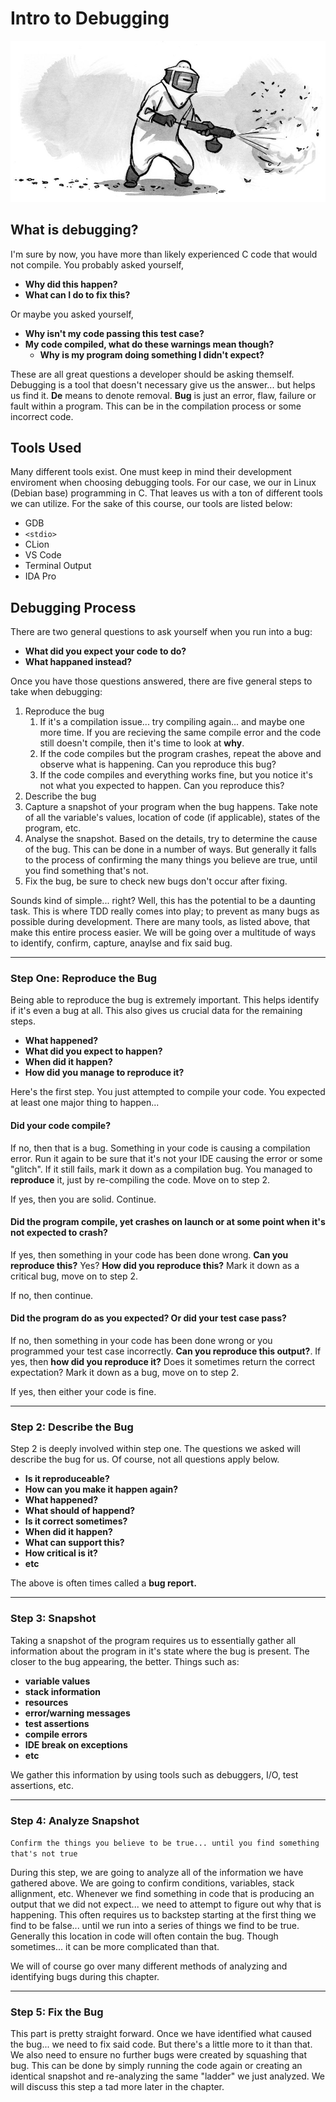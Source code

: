 # Intro to Debugging

![](/assets/debugging.jpg)

## What is debugging?

I'm sure by now, you have more than likely experienced C code that would not compile. You probably asked yourself, 

* **Why did this happen?** 
* **What can I do to fix this?**

Or maybe you asked yourself,

* **Why isn't my code passing this test case?**
* **My code compiled, what do these warnings mean though?**
    * **Why is my program doing something I didn't expect?**

These are all great questions a developer should be asking themself. Debugging is a tool that doesn't necessary give us the answer... but helps us find it. **De** means to denote removal. **Bug** is just an error, flaw, failure or fault within a program. This can be in the compilation process or some incorrect code. 

## Tools Used

Many different tools exist. One must keep in mind their development enviroment when choosing debugging tools. For our case, we our in Linux (Debian base) programming in C. That leaves us with a ton of different tools we can utilize. For the sake of this course, our tools are listed below:

* GDB
* `<stdio>`
* CLion
* VS Code
* Terminal Output
* IDA Pro

## Debugging Process

There are two general questions to ask yourself when you run into a bug:

* **What did you expect your code to do?**
* **What happaned instead?**

Once you have those questions answered, there are five general steps to take when debugging:

1. Reproduce the bug
   1. If it's a compilation issue... try compiling again... and maybe one more time. If you are recieving the same compile error and the code still doesn't compile, then it's time to look at **why**. 
   2. If the code compiles but the program crashes, repeat the above and observe what is happening. Can you reproduce this bug?
   3. If the code compiles and everything works fine, but you notice it's not what you expected to happen. Can you reproduce this?
2. Describe the bug
3. Capture a snapshot of your program when the bug happens. Take note of all the variable's values, location of code (if applicable), states of the program, etc. 
4. Analyse the snapshot. Based on the details, try to determine the cause of the bug. This can be done in a number of ways. But generally it falls to the process of confirming the many things you believe are true, until you find something that's not. 
5. Fix the bug, be sure to check new bugs don't occur after fixing. 

Sounds kind of simple... right? Well, this has the potential to be a daunting task. This is where TDD really comes into play; to prevent as many bugs as possible during development. There are many tools, as listed above, that make this entire process easier. We will be going over a multitude of ways to identify, confirm, capture, anaylse and fix said bug. 

---


### Step One: Reproduce the Bug

Being able to reproduce the bug is extremely important. This helps identify if it's even a bug at all. This also gives us crucial data for the remaining steps. 

* **What happened?**
* **What did you expect to happen?**
* **When did it happen?**
* **How did you manage to reproduce it?**

Here's the first step. You just attempted to compile your code. You expected at least one major thing to happen... 

#### Did your code compile?

If no, then that is a bug. Something in your code is causing a compilation error. Run it again to be sure that it's not your IDE causing the error or some "glitch". If it still fails, mark it down as a compilation bug. You managed to **reproduce** it, just by re-compiling the code. Move on to step 2. 

If yes, then you are solid. Continue.

#### Did the program compile, yet crashes on launch or at some point when it's not expected to crash?

If yes, then something in your code has been done wrong. **Can you reproduce this?** Yes? **How did you reproduce this?** Mark it down as a critical bug, move on to step 2. 

If no, then continue. 

#### Did the program do as you expected? Or did your test case pass?

If no, then something in your code has been done wrong or you programmed your test case incorrectly. **Can you reproduce this output?**. If yes, then **how did you reproduce it?** Does it sometimes return the correct expectation? Mark it down as a bug, move on to step 2. 

If yes, then either your code is fine. 

---

### Step 2: Describe the Bug

Step 2 is deeply involved within step one. The questions we asked will describe the bug for us. Of course, not all questions apply below. 

* **Is it reproduceable?**
* **How can you make it happen again?**
* **What happened?**
* **What should of happend?**
* **Is it correct sometimes?**
* **When did it happen?**
* **What can support this?**
* **How critical is it?**
* **etc**

The above is often times called a **bug report.**

---

### Step 3: Snapshot

Taking a snapshot of the program requires us to essentially gather all information about the program in it's state where the bug is present. The closer to the bug appearing, the better. Things such as: 

* **variable values**
* **stack information**
* **resources**
* **error/warning messages**
* **test assertions**
* **compile errors**
* **IDE break on exceptions**
* **etc**

We gather this information by using tools such as debuggers, I/O, test assertions, etc. 

---

### Step 4: Analyze Snapshot

`Confirm the things you believe to be true... until you find something that's not true`

During this step, we are going to analyze all of the information we have gathered above. We are going to confirm conditions, variables, stack allignment, etc. Whenever we find something in code that is producing an output that we did not expect... we need to attempt to figure out why that is happening. This often requires us to backstep starting at the first thing we find to be false... until we run into a series of things we find to be true. Generally this location in code will often contain the bug. Though sometimes... it can be more complicated than that.

We will of course go over many different methods of analyzing and identifying bugs during this chapter. 

---

### Step 5: Fix the Bug

This part is pretty straight forward. Once we have identified what caused the bug... we need to fix said code. But there's a little more to it than that. We also need to ensure no further bugs were created by squashing that bug. This can be done by simply running the code again or creating an identical snapshot and re-analyzing the same "ladder" we just analyzed. We will discuss this step a tad more later in the chapter. 